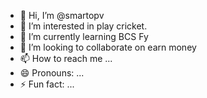 - 👋 Hi, I’m @smartopv
- 👀 I’m interested in play cricket.
- 🌱 I’m currently learning BCS Fy
- 💞️ I’m looking to collaborate on earn money
- 📫 How to reach me ...
- 😄 Pronouns: ...
- ⚡ Fun fact: ...

<!---
smartopv/smartopv is a ✨ special ✨ repository because its `README.md` (this file) appears on your GitHub profile.
You can click the Preview link to take a look at your changes.
--->

